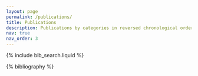 ```yaml
---
layout: page
permalink: /publications/
title: Publications
description: Publications by categories in reversed chronological order. Generated by jekyll-scholar.
nav: true
nav_order: 3
---
```


<!-- _pages/publications.md -->

<!-- Bibsearch Feature -->

{% include bib_search.liquid %}

<div class="publications">

{% bibliography %}

</div>
